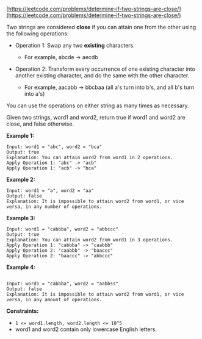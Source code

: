 [https://leetcode.com/problems/determine-if-two-strings-are-close/](https://leetcode.com/problems/determine-if-two-strings-are-close/)

Two strings are considered **close** if you can attain one from the other using the following operations:

- Operation 1: Swap any two **existing** characters.
    + For example, abcde -> aecdb

- Operation 2: Transform every occurrence of one existing character into another existing character, and do the same with the other character.
    + For example, aacabb -> bbcbaa (all a's turn into b's, and all b's turn into a's)

You can use the operations on either string as many times as necessary.

Given two strings, word1 and word2, return true if word1 and word2 are close, and false otherwise.

**Example 1:**
```
Input: word1 = "abc", word2 = "bca"
Output: true
Explanation: You can attain word2 from word1 in 2 operations.
Apply Operation 1: "abc" -> "acb"
Apply Operation 1: "acb" -> "bca"
```

**Example 2:**
```
Input: word1 = "a", word2 = "aa"
Output: false
Explanation: It is impossible to attain word2 from word1, or vice versa, in any number of operations.
```

**Example 3:**
```
Input: word1 = "cabbba", word2 = "abbccc"
Output: true
Explanation: You can attain word2 from word1 in 3 operations.
Apply Operation 1: "cabbba" -> "caabbb"
Apply Operation 2: "caabbb" -> "baaccc"
Apply Operation 2: "baaccc" -> "abbccc"
```

**Example 4:**
```

Input: word1 = "cabbba", word2 = "aabbss"
Output: false
Explanation: It is impossible to attain word2 from word1, or vice versa, in any amount of operations.
```

**Constraints:**

- `1 <= word1.length, word2.length <= 10^5`
- word1 and word2 contain only lowercase English letters.


